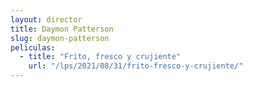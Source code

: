 ```yaml
---
layout: director
title: Daymon Patterson
slug: daymon-patterson
peliculas:
  - title: "Frito, fresco y crujiente"
    url: "/lps/2021/08/31/frito-fresco-y-crujiente/"
---
```

